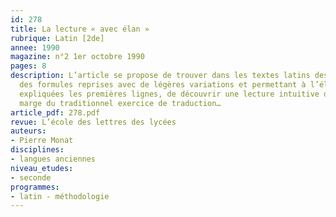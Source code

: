 ```yaml
---
id: 278
title: La lecture « avec élan » 
rubrique: Latin [2de]
annee: 1990
magazine: n°2 1er octobre 1990
pages: 8
description: L’article se propose de trouver dans les textes latins des pages où réapparaissent
  des formules reprises avec de légères variations et permettant à l’élève, une fois
  expliquées les premières lignes, de découvrir une lecture intuitive du latin, en
  marge du traditionnel exercice de traduction…
article_pdf: 278.pdf
revue: L’école des lettres des lycées
auteurs:
- Pierre Monat
disciplines:
- langues anciennes
niveau_etudes:
- seconde
programmes:
- latin - méthodologie
---
```

